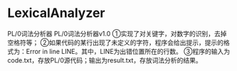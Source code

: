 # LexicalAnalyzer
PL/0词法分析器
PL/0词法分析器v1.0
①实现了对关键字，对数字的识别，去掉空格符等；
②如果代码的某行出现了未定义的字符，程序会给出提示，提示的格式为：Error in line LINE。其中，LINE为出错位置所在的行数。
③程序的输入为code.txt，存放PL/0源代码；输出为result.txt，存放词法分析的结果。
